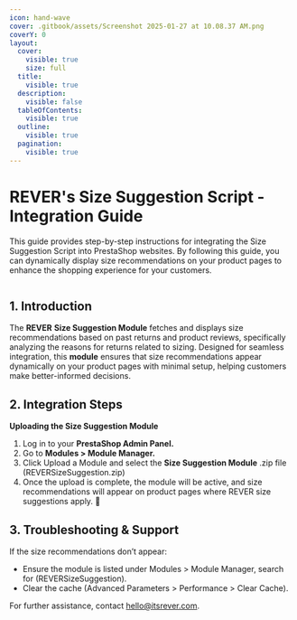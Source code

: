 ```yaml
---
icon: hand-wave
cover: .gitbook/assets/Screenshot 2025-01-27 at 10.08.37 AM.png
coverY: 0
layout:
  cover:
    visible: true
    size: full
  title:
    visible: true
  description:
    visible: false
  tableOfContents:
    visible: true
  outline:
    visible: true
  pagination:
    visible: true
---
```


# REVER's Size Suggestion Script - Integration Guide

This guide provides step-by-step instructions for integrating the Size Suggestion Script into PrestaShop websites. By following this guide, you can dynamically display size recommendations on your product pages to enhance the shopping experience for your customers.



<figure><img src=".gitbook/assets/Screenshot 2025-01-30 at 9.27.08 AM.png" alt=""><figcaption></figcaption></figure>

## 1. Introduction

The **REVER** **Size Suggestion Module** fetches and displays size recommendations based on past returns and product reviews, specifically analyzing the reasons for returns related to sizing. Designed for seamless integration, this **module** ensures that size recommendations appear dynamically on your product pages with minimal setup, helping customers make better-informed decisions.

## 2. Integration Steps

**Uploading the Size Suggestion Module**

1. Log in to your **PrestaShop Admin Panel.**
2. Go to **Modules > Module Manager.**
3. Click Upload a Module and select the **Size Suggestion Module** .zip file (REVERSizeSuggestion.zip)
4. &#x20;Once the upload is complete, the module will be active, and size recommendations will appear on product pages where REVER size suggestions apply. 🎉

## 3. Troubleshooting & Support

If the size recommendations don’t appear:

* Ensure the module is listed under Modules > Module Manager, search for (REVERSizeSuggestion).
* Clear the cache (Advanced Parameters > Performance > Clear Cache).

For further assistance, contact [hello@itsrever.com](mailto:contact@rever.com).&#x20;
